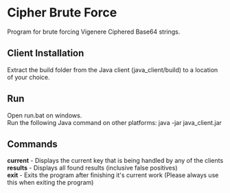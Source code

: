 # Cipher Brute Force
Program for brute forcing Vigenere Ciphered Base64 strings.

## Client Installation
Extract the build folder from the Java client (java_client/build) to a location of your choice.

## Run
Open run.bat on windows.  
Run the following Java command on other platforms: java -jar java_client.jar

## Commands
**current** - Displays the current key that is being handled by any of the clients  
**results** - Displays all found results (inclusive false positives)  
**exit** - Exits the program after finishing it's current work (Please always use this when exiting the program)  
